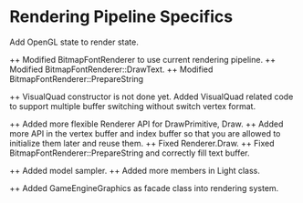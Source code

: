 Rendering Pipeline Specifics
===

Add OpenGL state to render state.

++ Modified BitmapFontRenderer to use current rendering pipeline.
++ Modified BitmapFontRenderer::DrawText.
++ Modified BitmapFontRenderer::PrepareString

++ VisualQuad constructor is not done yet. Added VisualQuad related code to 
support multiple buffer switching without switch vertex format.

++ Added more flexible Renderer API for DrawPrimitive, Draw.
++ Added more API in the vertex buffer and index buffer so that you are allowed to initialize them later and reuse them.
++ Fixed Renderer.Draw.
++ Fixed BitmapFontRenderer::PrepareString and correctly fill text buffer.

++ Added model sampler.
++ Added more members in Light class.

++ Added GameEngineGraphics as facade class into rendering system.
